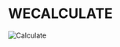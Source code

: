 # WECALCULATE

![Calculate](https://user-images.githubusercontent.com/93766996/142722757-d83fa5b5-9238-411b-a9c9-1ae45659d586.JPG)
